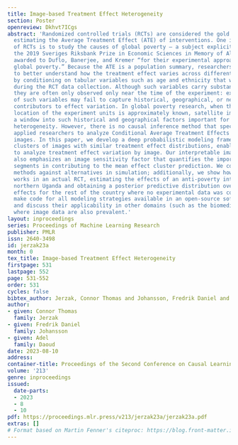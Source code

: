```yaml
---
title: Image-based Treatment Effect Heterogeneity
section: Poster
openreview: Dkhvt7ICgs
abstract: 'Randomized controlled trials (RCTs) are considered the gold standard for
  estimating the Average Treatment Effect (ATE) of interventions. One important use
  of RCTs is to study the causes of global poverty – a subject explicitly cited in
  the 2019 Sveriges Riksbank Prize in Economic Sciences in Memory of Alfred Nobel
  awarded to Duflo, Banerjee, and Kremer “for their experimental approach to alleviating
  global poverty.” Because the ATE is a population summary, researchers often want
  to better understand how the treatment effect varies across different populations
  by conditioning on tabular variables such as age and ethnicity that were measured
  during the RCT data collection. Although such variables carry substantive importance,
  they are often only observed only near the time of the experiment: exclusive use
  of such variables may fail to capture historical, geographical, or neighborhood-specific
  contributors to effect variation. In global poverty research, when the geographical
  location of the experiment units is approximately known, satellite imagery can provide
  a window into such historical and geographical factors important for understanding
  heterogeneity. However, there is no causal inference method that specifically enables
  applied researchers to analyze Conditional Average Treatment Effects (CATEs) from
  images. In this paper, we develop a deep probabilistic modeling framework that identifies
  clusters of images with similar treatment effect distributions, enabling researchers
  to analyze treatment effect variation by image. Our interpretable image CATE model
  also emphasizes an image sensitivity factor that quantifies the importance of image
  segments in contributing to the mean effect cluster prediction. We compare the proposed
  methods against alternatives in simulation; additionally, we show how the model
  works in an actual RCT, estimating the effects of an anti-poverty intervention in
  northern Uganda and obtaining a posterior predictive distribution over treatment
  effects for the rest of the country where no experimental data was collected. We
  make code for all modeling strategies available in an open-source software package
  and discuss their applicability in other domains (such as the biomedical sciences)
  where image data are also prevalent.'
layout: inproceedings
series: Proceedings of Machine Learning Research
publisher: PMLR
issn: 2640-3498
id: jerzak23a
month: 0
tex_title: Image-based Treatment Effect Heterogeneity
firstpage: 531
lastpage: 552
page: 531-552
order: 531
cycles: false
bibtex_author: Jerzak, Connor Thomas and Johansson, Fredrik Daniel and Daoud, Adel
author:
- given: Connor Thomas
  family: Jerzak
- given: Fredrik Daniel
  family: Johansson
- given: Adel
  family: Daoud
date: 2023-08-10
address:
container-title: Proceedings of the Second Conference on Causal Learning and Reasoning
volume: '213'
genre: inproceedings
issued:
  date-parts:
  - 2023
  - 8
  - 10
pdf: https://proceedings.mlr.press/v213/jerzak23a/jerzak23a.pdf
extras: []
# Format based on Martin Fenner's citeproc: https://blog.front-matter.io/posts/citeproc-yaml-for-bibliographies/
---
```


